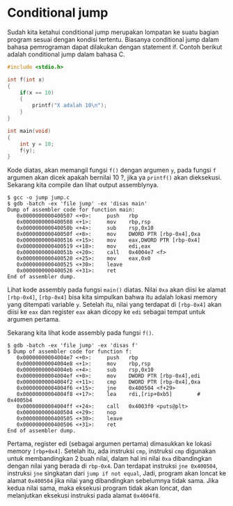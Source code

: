 # Conditional jump

Sudah kita ketahui conditional jump merupakan lompatan ke suatu bagian program sesuai dengan kondisi tertentu. Biasanya conditional jump dalam bahasa pemrograman dapat dilakukan dengan statement if. Contoh berikut adalah conditional jump dalam bahasa C.

``` c
#include <stdio.h>

int f(int x)
{
    if(x == 10)
    {
        printf("X adalah 10\n");
    }
}

int main(void)
{
    int y = 10;
    f(y);
}
```

Kode diatas, akan memangil fungsi `f()` dengan argumen `y`, pada  fungsi `f` argumen akan dicek apakah bernilai 10 ?, jika ya `printf()` akan dieksekusi. Sekarang kita compile dan lihat output assemblynya.

```
$ gcc -o jump jump.c
$ gdb -batch -ex 'file jump' -ex 'disas main'
Dump of assembler code for function main:                                       
   0x0000000000400507 <+0>:     push   rbp                                      
   0x0000000000400508 <+1>:     mov    rbp,rsp                                  
   0x000000000040050b <+4>:     sub    rsp,0x10                                 
   0x000000000040050f <+8>:     mov    DWORD PTR [rbp-0x4],0xa                  
   0x0000000000400516 <+15>:    mov    eax,DWORD PTR [rbp-0x4]                  
   0x0000000000400519 <+18>:    mov    edi,eax                                  
   0x000000000040051b <+20>:    call   0x4004e7 <f>                             
   0x0000000000400520 <+25>:    mov    eax,0x0                                  
   0x0000000000400525 <+30>:    leave                                           
   0x0000000000400526 <+31>:    ret
End of assembler dump.
```

Lihat kode assembly pada fungsi `main()` diatas. Nilai `0xa` akan diisi ke alamat `[rbp-0x4]`, `[rbp-0x4]` bisa kita simpulkan bahwa itu adalah lokasi memory yang ditempati variable `y`. Setelah itu, nilai yang terdapat di `[rbp-0x4]` akan diisi ke `eax` dan register `eax` akan dicopy ke `edi` sebagai tempat untuk argumen pertama.

Sekarang kita lihat kode assembly pada fungsi `f()`.
```
$ gdb -batch -ex 'file jump' -ex 'disas f'
$ Dump of assembler code for function f:
   0x00000000004004e7 <+0>:     push   rbp
   0x00000000004004e8 <+1>:     mov    rbp,rsp
   0x00000000004004eb <+4>:     sub    rsp,0x10
   0x00000000004004ef <+8>:     mov    DWORD PTR [rbp-0x4],edi
   0x00000000004004f2 <+11>:    cmp    DWORD PTR [rbp-0x4],0xa
   0x00000000004004f6 <+15>:    jne    0x400504 <f+29>
   0x00000000004004f8 <+17>:    lea    rdi,[rip+0xb5]        # 0x4005b4
   0x00000000004004ff <+24>:    call   0x4003f0 <puts@plt>
   0x0000000000400504 <+29>:    nop
   0x0000000000400505 <+30>:    leave
   0x0000000000400506 <+31>:    ret
End of assembler dump.
```

Pertama, register edi (sebagai argumen pertama) dimasukkan ke lokasi memory `[rbp+0x4]`. Setelah itu, ada instruksi `cmp`, instruksi `cmp` digunakan untuk membandingkan 2 buah nilai, dalam hal ini nilai `0xa` dibandingkan dengan nilai yang berada di `rbp-0x4`. Dan terdapat instruksi `jne 0x400504`, instruksi `jne` singkatan dari `jump if not equal`, Jadi, program akan loncat ke alamat `0x400504` jika nilai yang dibandingkan sebelumnya tidak sama. Jika kedua nilai sama, maka eksekusi program tidak akan loncat, dan melanjutkan eksekusi instruksi pada alamat `0x4004f8`.